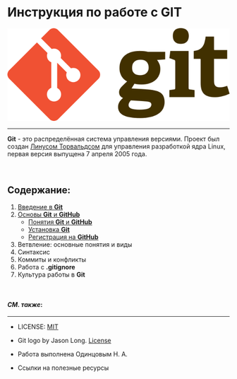 # **Инструкция по работе с GIT**
![git-logo](git%20for%20readme.png)

---


**Git** - это распределённая система управления версиями. Проект был создан [Линусом Торвальдсом](https://ru.wikipedia.org/wiki/%D0%A2%D0%BE%D1%80%D0%B2%D0%B0%D0%BB%D1%8C%D0%B4%D1%81,_%D0%9B%D0%B8%D0%BD%D1%83%D1%81) для управления разработкой ядра Linux, первая версия выпущена 7 апреля 2005 года.

&nbsp;

## Содержание:

1. [Введение в **Git**](paragraph_1.md)
2. [Основы **Git** и **GitHub**](paragraph_2.md)
   + [Понятия **Git** и **GitHub**](paragraph_2.md#21-понятия-git-и-github)
   + [Установка **Git**](paragraph_2.md#22-установка-git)
   + [Регистрация на **GitHub**](paragraph_2.md#23-регистрация-на-github)
3. Ветвление: основные понятия и виды
4. Синтаксис
5. Коммиты и конфликты
6. Работа с  **.gitignore** 
7. Культура работы в **Git**



&nbsp;


#### ***СМ. также***:
___
+ LICENSE: [MIT](/license.md)

+ Git logo by Jason Long. [License](http://git-scm.com/downloads/logos)
+ Работа выполнена Одинцовым Н. А.
+ Ссылки на полезные ресурсы